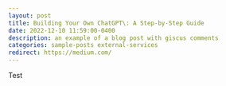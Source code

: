 ```yaml
---
layout: post
title: Building Your Own ChatGPT\: A Step-by-Step Guide 
date: 2022-12-10 11:59:00-0400
description: an example of a blog post with giscus comments
categories: sample-posts external-services
redirect: https://medium.com/
---
```


Test